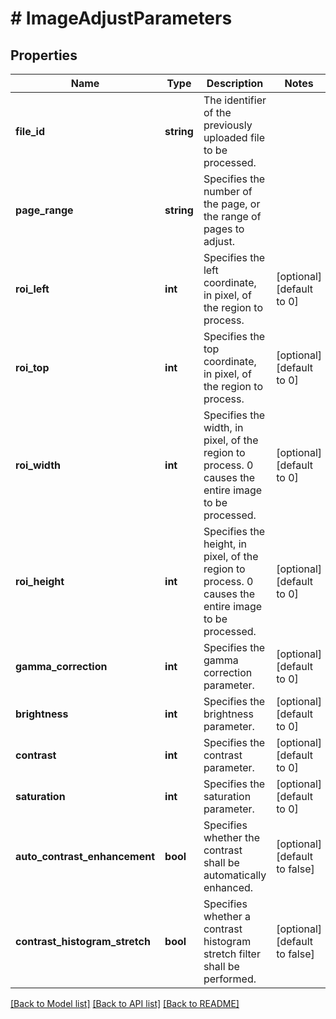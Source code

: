 # # ImageAdjustParameters

## Properties

Name | Type | Description | Notes
------------ | ------------- | ------------- | -------------
**file_id** | **string** | The identifier of the previously uploaded file to be processed. | 
**page_range** | **string** | Specifies the number of the page, or the range of pages to adjust. | 
**roi_left** | **int** | Specifies the left coordinate, in pixel, of the region to process. | [optional] [default to 0]
**roi_top** | **int** | Specifies the top coordinate, in pixel, of the region to process. | [optional] [default to 0]
**roi_width** | **int** | Specifies the width, in pixel, of the region to process. 0 causes the entire image to be processed. | [optional] [default to 0]
**roi_height** | **int** | Specifies the height, in pixel, of the region to process. 0 causes the entire image to be processed. | [optional] [default to 0]
**gamma_correction** | **int** | Specifies the gamma correction parameter. | [optional] [default to 0]
**brightness** | **int** | Specifies the brightness parameter. | [optional] [default to 0]
**contrast** | **int** | Specifies the contrast parameter. | [optional] [default to 0]
**saturation** | **int** | Specifies the saturation parameter. | [optional] [default to 0]
**auto_contrast_enhancement** | **bool** | Specifies whether the contrast shall be automatically enhanced. | [optional] [default to false]
**contrast_histogram_stretch** | **bool** | Specifies whether a contrast histogram stretch filter shall be performed. | [optional] [default to false]

[[Back to Model list]](../../README.md#documentation-for-models) [[Back to API list]](../../README.md#documentation-for-api-endpoints) [[Back to README]](../../README.md)


